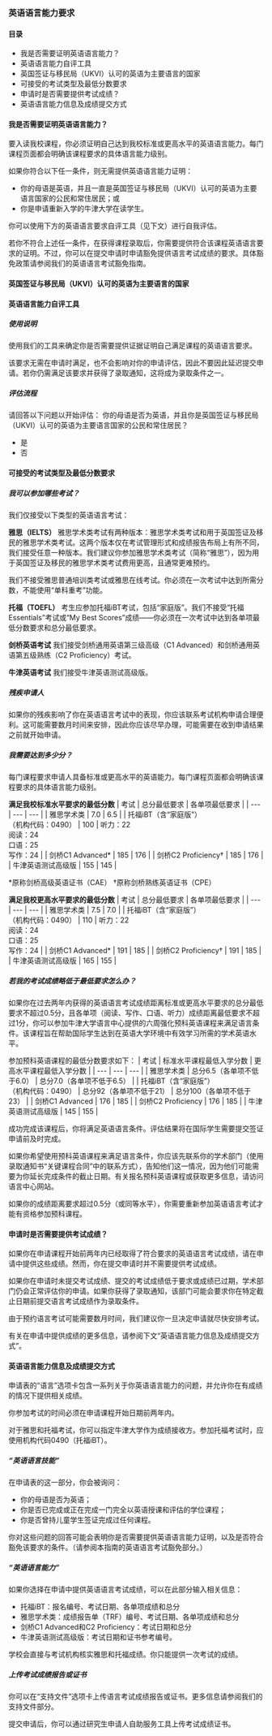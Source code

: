 ### 英语语言能力要求
#### 目录
- 我是否需要证明英语语言能力？
- 英语语言能力自评工具
- 英国签证与移民局（UKVI）认可的英语为主要语言的国家
- 可接受的考试类型及最低分数要求
- 申请时是否需要提供考试成绩？
- 英语语言能力信息及成绩提交方式

#### 我是否需要证明英语语言能力？
要入读我校课程，你必须证明自己达到我校标准或更高水平的英语语言能力。每门课程页面都会明确该课程要求的具体语言能力级别。

如果你符合以下任一条件，则无需提供英语语言能力证明：
- 你的母语是英语，并且一直是英国签证与移民局（UKVI）认可的英语为主要语言国家的公民和常住居民；或
- 你是申请重新入学的牛津大学在读学生。

你可以使用下方的英语语言要求自评工具（见下文）进行自我评估。

若你不符合上述任一条件，在获得课程录取后，你需要提供符合该课程英语语言要求的证明。不过，你可以在提交申请时申请豁免提供语言考试成绩的要求。具体豁免政策请参阅我们的英语语言考试豁免指南。

#### 英国签证与移民局（UKVI）认可的英语为主要语言的国家
#### 英语语言能力自评工具
##### 使用说明
使用我们的工具来确定你是否需要提供证据证明自己满足课程的英语语言要求。

该要求无需在申请时满足，也不会影响对你的申请评估，因此不要因此延迟提交申请。若你仍需满足该要求并获得了录取通知，这将成为录取条件之一。

##### 评估流程
请回答以下问题以开始评估：
你的母语是否为英语，并且你是英国签证与移民局（UKVI）认可的英语为主要语言国家的公民和常住居民？
- 是
- 否

#### 可接受的考试类型及最低分数要求
##### 我可以参加哪些考试？
我们仅接受以下类型的英语语言考试：

**雅思（IELTS）**
雅思学术类考试有两种版本：雅思学术类考试和用于英国签证及移民的雅思学术类考试。这两个版本仅在考试管理形式和成绩报告布局上有所不同，我们接受任意一种版本。我们建议你参加雅思学术类考试（简称“雅思”），因为用于英国签证及移民的雅思学术类考试费用更高，且通常更难预约。

我们不接受雅思普通培训类考试或雅思在线考试。你必须在一次考试中达到所需分数，不能使用“单科重考”功能。

**托福（TOEFL）**
考生应参加托福iBT考试，包括“家庭版”。我们不接受“托福Essentials”考试或“My Best Scores”成绩——你必须在一次考试中达到各单项最低分数要求和总分最低要求。

**剑桥英语考试**
我们接受剑桥通用英语第三级高级（C1 Advanced）和剑桥通用英语第五级熟练（C2 Proficiency）考试。

**牛津英语考试**
我们接受牛津英语测试高级版。

##### 残疾申请人
如果你的残疾影响了你在英语语言考试中的表现，你应该联系考试机构申请合理便利。这可能需要数月时间来安排，因此你应该尽早办理，可能需要在收到申请结果之前就开始申请。

##### 我需要达到多少分？
每门课程要求申请人具备标准或更高水平的英语能力。每门课程页面都会明确该课程要求的具体语言能力级别。

**满足我校标准水平要求的最低分数**
| 考试 | 总分最低要求 | 各单项最低要求 |
| --- | --- | --- |
| 雅思学术类 | 7.0 | 6.5 |
| 托福iBT（含“家庭版”）<br>（机构代码：0490） | 100 | 听力：22<br>阅读：24<br>口语：25<br>写作：24 |
| 剑桥C1 Advanced* | 185 | 176 |
| 剑桥C2 Proficiency† | 185 | 176 |
| 牛津英语测试高级版 | 155 | 145 |

*原称剑桥高级英语证书（CAE）
†原称剑桥熟练英语证书（CPE）

**满足我校更高水平要求的最低分数**
| 考试 | 总分最低要求 | 各单项最低要求 |
| --- | --- | --- |
| 雅思学术类 | 7.5 | 7.0 |
| 托福iBT（含“家庭版”）<br>（机构代码：0490） | 110 | 听力：22<br>阅读：24<br>口语：25<br>写作：24 |
| 剑桥C1 Advanced* | 191 | 185 |
| 剑桥C2 Proficiency† | 191 | 185 |
| 牛津英语测试高级版 | 165 | 155 |

##### 若我的考试成绩略低于最低要求怎么办？
如果你在过去两年内获得的英语语言考试成绩距离标准或更高水平要求的总分最低要求不超过0.5分，且各单项（阅读、写作、口语、听力）成绩距离最低要求不超过1分，你可以参加牛津大学语言中心提供的六周强化预科英语课程来满足语言条件。该课程旨在帮助国际学生达到在英语大学环境中有效学习所需的学术英语水平。

参加预科英语课程的最低分数要求如下：
| 考试 | 标准水平课程最低入学分数 | 更高水平课程最低入学分数 |
| --- | --- | --- |
| 雅思学术类 | 总分6.5（各单项不低于6.0） | 总分7.0（各单项不低于6.5） |
| 托福iBT（含“家庭版”）<br>（机构代码：0490） | 总分92（各单项不低于21） | 总分100（各单项不低于23） |
| 剑桥C1 Advanced | 176 | 185 |
| 剑桥C2 Proficiency | 176 | 185 |
| 牛津英语测试高级版 | 145 | 155 |

成功完成该课程后，你将满足英语语言条件。评估结果将在国际学生需要提交签证申请前及时完成。

如果你希望使用预科英语课程来满足语言条件，你应该先联系你的学术部门（使用录取通知书“关键课程合同”中的联系方式），告知他们这一情况，因为他们可能需要为你延长完成条件的截止日期。有关报名预科英语课程或获取更多信息，请访问语言中心网站。

如果你的成绩距离要求超过0.5分（或同等水平），你需要重新参加英语语言考试才能有资格参加预科课程。

#### 申请时是否需要提供考试成绩？
如果你在申请课程开始前两年内已经取得了符合要求的英语语言考试成绩，请在申请中提供这些成绩。然而，你在提交申请时并不需要提供考试成绩。

如果你在申请时未提交考试成绩、提交的考试成绩低于要求或成绩已过期，学术部门仍会正常评估你的申请。如果你获得了录取通知，该部门可能会要求你在特定截止日期前提交语言考试成绩作为录取条件。

由于预约语言考试可能需要数月时间，我们建议你一旦决定申请就尽快安排考试。

有关在申请中提供成绩的更多信息，请参阅下文“英语语言能力信息及成绩提交方式”。

#### 英语语言能力信息及成绩提交方式
申请表的“语言”选项卡包含一系列关于你英语语言能力的问题，并允许你在有成绩的情况下提供相关成绩。

你参加考试的时间必须在申请课程开始日期前两年内。

对于雅思和托福考试，你可以指定牛津大学作为成绩接收方。参加托福考试时，应使用机构代码0490（托福iBT）。

##### “英语语言技能”
在申请表的这一部分，你会被询问：
- 你的母语是否为英语；
- 你是否已完成或正在完成一门完全以英语授课和评估的学位课程；
- 你是否曾持儿童学生签证完成过任何课程。

你对这些问题的回答可能会表明你是否需要提供英语语言能力证明，以及是否符合豁免该要求的条件。（请参阅本指南的英语语言考试豁免部分。）

##### “英语语言能力”
如果你选择在申请中提供英语语言考试成绩，可以在此部分输入相关信息：
- 托福iBT：报名编号、考试日期、各单项成绩和总分
- 雅思学术类：成绩报告单（TRF）编号、考试日期、各单项成绩和总分
- 剑桥C1 Advanced和C2 Proficiency：考试日期和总分
- 牛津英语测试高级版：考试日期和证书参考编号。

学校会直接与考试机构核实雅思和托福成绩。你只能提供一次考试的成绩。

##### 上传考试成绩报告或证书
你可以在“支持文件”选项卡上传语言考试成绩报告或证书。更多信息请参阅我们的支持文件部分。

提交申请后，你可以通过研究生申请人自助服务工具上传考试成绩证书。